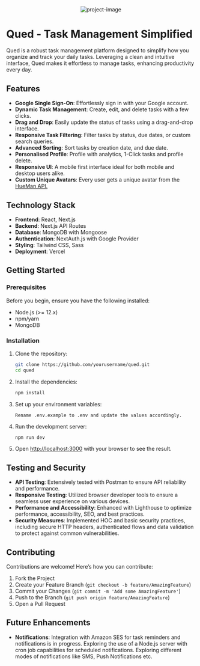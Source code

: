 ##
<p align="center">
  <img src="https://socialify.git.ci/zen-ikigai/qued/image?description=1&amp;descriptionEditable=Effortless%20Organization%0AMaster%20Your%20Tasks%2C%20Own%20Your%20Time&amp;font=Source%20Code%20Pro&amp;language=1&amp;name=1&amp;pattern=Plus&amp;theme=Dark" alt="project-image">
</p>

# Qued - Task Management Simplified

Qued is a robust task management platform designed to simplify how you organize and track your daily tasks. Leveraging a clean and intuitive interface, Qued makes it effortless to manage tasks, enhancing productivity every day.

## Features


- **Google Single Sign-On**: Effortlessly sign in with your Google account.
- **Dynamic Task Management**: Create, edit, and delete tasks with a few clicks.
- **Drag and Drop**: Easily update the status of tasks using a drag-and-drop interface.
- **Responsive Task Filtering**: Filter tasks by status, due dates, or custom search queries.
- **Advanced Sorting**: Sort tasks by creation date, and due date.
- **Personalised Profile**: Profile with analytics, 1-Click tasks and profile delete.
- **Responsive UI**: A mobile first interface ideal for both mobile and desktop users alike.
- **Custom Unique Avatars**: Every user gets a unique avatar from the [HueMan API.](https://hueman.space)

## Technology Stack

- **Frontend**: React, Next.js
- **Backend**: Next.js API Routes
- **Database**: MongoDB with Mongoose
- **Authentication**: NextAuth.js with Google Provider
- **Styling**: Tailwind CSS, Sass
- **Deployment**: Vercel

## Getting Started

### Prerequisites

Before you begin, ensure you have the following installed:
- Node.js (>= 12.x)
- npm/yarn
- MongoDB

### Installation

1. Clone the repository:
   ```bash
   git clone https://github.com/yourusername/qued.git
   cd qued
   ```

2. Install the dependencies:
   ```bash
   npm install
   ```

3. Set up your environment variables:
   ```plaintext
   Rename .env.example to .env and update the values accordingly.
   ```

4. Run the development server:
   ```bash
   npm run dev
   ```

5. Open [http://localhost:3000](http://localhost:3000) with your browser to see the result.



## Testing and Security

- **API Testing**: Extensively tested with Postman to ensure API reliability and performance.
- **Responsive Testing**: Utilized browser developer tools to ensure a seamless user experience on various devices.
- **Performance and Accessibility**: Enhanced with Lighthouse to optimize performance, accessibility, SEO, and best practices.
- **Security Measures**: Implemented HOC and basic security practices, including secure HTTP headers, authenticated flows and data validation to protect against common vulnerabilities.

## Contributing

Contributions are welcome! Here’s how you can contribute:

1. Fork the Project
2. Create your Feature Branch (`git checkout -b feature/AmazingFeature`)
3. Commit your Changes (`git commit -m 'Add some AmazingFeature'`)
4. Push to the Branch (`git push origin feature/AmazingFeature`)
5. Open a Pull Request

## Future Enhancements

- **Notifications**: Integration with Amazon SES for task reminders and notifications is in progress. Exploring the use of a Node.js server with cron job capabilities for scheduled notifications. Exploring different modes of notifications like SMS, Push Notifications etc.

```
